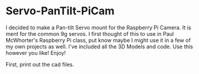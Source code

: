 # Servo-PanTilt-PiCam
I decided to make a Pan-tilt Servo mount for the Raspberry Pi Camera. It is ment for the common 9g servos. I first thought of this to use in Paul McWhorter's Raspberry Pi class, put know maybe I might use it in a few of my own projects as well. I've included all the 3D Models and code. Use this however you like! Enjoy!

First, print out the cad files. 
